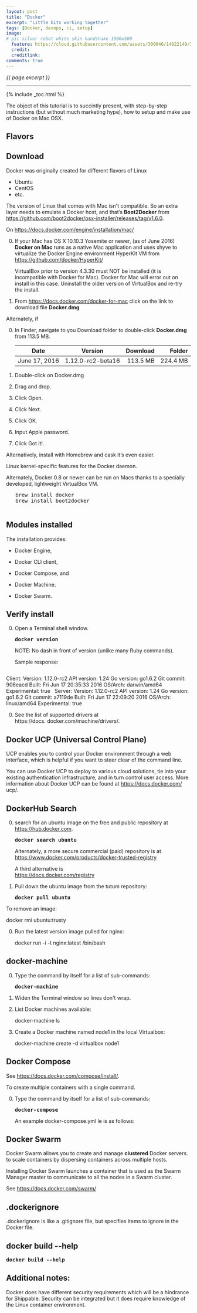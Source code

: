 ```yaml
---
layout: post
title: "Docker"
excerpt: "Little bits working together"
tags: [Docker, devops, ci, setup]
image:
# pic silver robot white skin handshake 1900x500
  feature: https://cloud.githubusercontent.com/assets/300046/14622149/306629f0-0585-11e6-961a-dc8f60dadbf6.jpg
  credit:
  creditlink:
comments: true
---
```

<i>{{ page.excerpt }}</i>
<hr />

{% include _toc.html %}

The object of this tutorial is to succintly present, 
with step-by-step instructions (but without much marketing hype),
how to setup and make use of Docker on Mac OSX.

## Flavors #

<amp-img width="690" height="516" alt="dockerVsVMHost.690x516.png" src="/images/dockerVsVMHost.690x516.png"></amp-img>

## Download #

Docker was originally created for different flavors of Linux

   * Ubuntu
   * CentOS
   * etc.

The version of Linux that comes with Mac isn't compatible. 
So an extra layer needs to emulate a Docker host, 
and that’s <strong>Boot2Docker</strong> from
https://github.com/boot2docker/osx-installer/releases/tag/v1.6.0.


On https://docs.docker.com/engine/installation/mac/

0. If your Mac has OS X 10.10.3 Yosemite or newer, (as of June 2016)
   <strong>Docker on Mac</strong>
   runs as a native Mac application and uses 
   xhyve to virtualize the Docker Engine environment 
   HyperKit VM from
   <a target="_blank" href="https://github.com/docker/HyperKit/">
                            https://github.com/docker/HyperKit/</a>

   VirtualBox prior to version 4.3.30 must NOT be installed (it is incompatible with Docker for Mac). Docker for Mac will error out on install in this case. Uninstall the older version of VirtualBox and re-try the install.

0. From <a target="_blank" href="https://docs.docker.com/docker-for-mac/">
   https://docs.docker.com/docker-for-mac</a>
   click on the link to download file <strong>Docker.dmg</strong> 

Alternately, if 

0. In Finder, navigate to you Download folder to double-click
<strong>Docker.dmg</strong> from
113.5 MB.


   | Date          | Version           | Download | Folder   |
   | ------------- | ----------------- | -------: | -------: | 
   | June 17, 2016 | 1.12.0-rc2-beta16 | 113.5 MB | 224.4 MB |

0. Double-click on Docker.dmg
0. Drag and drop.



0. Click Open.



0. Click Next.



0. Click OK.
0. Input Apple password.
0. Click Got it!.


Alternatively, 
   install with Homebrew and cask it’s even easier.

   Linux kernel-specific features for the Docker daemon.

   Alternately, Docker 0.8 or newer can be run on Macs 
   thanks to a specially developed, lightweight VirtualBox VM. 

   <pre>
   brew install docker
   brew install boot2docker
   </pre>



   ## Modules installed #

   The installation provides: 

   * Docker Engine, 
   * Docker CLI client, 
   * Docker Compose, and 
   * Docker Machine.

   * Docker Swarm.



   ## Verify install #

0. Open a Terminal shell window.

   <tt><strong>
   docker version
   </strong></tt>

   NOTE: No dash in front of version (unlike many Ruby commands).

   Sample response:

    <pre>
Client:
Version:      1.12.0-rc2
API version:  1.24
Go version:   go1.6.2
Git commit:   906eacd
Built:        Fri Jun 17 20:35:33 2016
OS/Arch:      darwin/amd64
Experimental: true
&nbsp;
Server:
Version:      1.12.0-rc2
API version:  1.24
Go version:   go1.6.2
Git commit:   a7119de
Built:        Fri Jun 17 22:09:20 2016
OS/Arch:      linux/amd64
Experimental: true
   </pre>

0. See the list of supported drivers at<br />
   https://docs. docker.com/machine/drivers/.



<a name="DockerUCP"></a>

## Docker UCP (Universal Control Plane) #

UCP enables you to control your Docker environment through a web interface, which is
helpful if you want to steer clear of the command line. 

You can use Docker UCP to deploy to various cloud solutions, tie into your existing authentication infrastructure, and in turn control user access.
More information about Docker UCP can be found at https://docs.docker.com/ ucp/.



<a name="DockerSearch"></a>

## DockerHub Search #

0. search for an ubuntu image on the free and public repository at 
   https://hub.docker.com.

   <tt><strong>docker search ubuntu</strong></tt>

   Alternately, a more secure commercial (paid) repository is at<br /> 
   <a target="_blank" href="https://www.docker.com/products/docker-trusted-registry">
   https://www.docker.com/products/docker-trusted-registry</a>

   A third alternative is<br >
   https://docs.docker.com/registry

0. Pull down the ubuntu image from the tutum repository:

   <tt><strong>docker pull ubuntu</strong></tt>

To remove an image:

   docker rmi ubuntu:trusty

0. Run the latest version image pulled for nginx:

   docker run -i -t nginx:latest /bin/bash


<a name="DockerMachine"></a>

## docker-machine #

0. Type the command by itself for a list of sub-commands:

   <tt><strong>
   docker-machine
   </strong></tt>

0. Widen the Terminal window so lines don't wrap.

0. List Docker machines available:

   docker-machine ls

0. Create a Docker machine named node1 in the local Virtualbox:

   docker-machine create -d virtualbox node1


<a name="DockerCompose"></a>

## Docker Compose #

See https://docs.docker.com/compose/install/.

To create multiple containers with a single command. 

0. Type the command by itself for a list of sub-commands:

   <tt><strong>
   docker-compose
   </strong></tt>

   An example docker-compose.yml  le is as follows:



<a name="DockerSwarm"></a>

## Docker Swarm #

Docker Swarm allows you to create and manage <strong>clustered</strong> Docker servers. 
to scale containers
by dispersing containers across multiple hosts.

Installing Docker Swarm launches a container that is used as
the Swarm Manager master to communicate to all the nodes in a Swarm cluster.

See https://docs.docker.com/swarm/



## .dockerignore #

.dockerignore is like a .gitignore file,
but specifies items to ignore in the Docker file.



## docker build --help #

   <tt><strong>
   docker build --help
   </strong></tt>



## Additional notes:

Docker does have different security requirements which will be a hindrance for Shippable. 
Security can be integrated but it does require knowledge of the Linux container environment.




